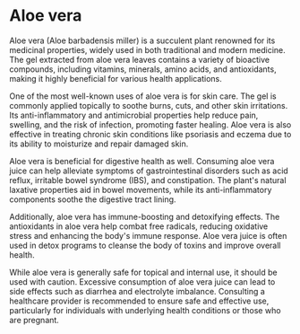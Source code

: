 <!--
source: GPT-4o: aloe vera (medicinal) (as paragraphs) (less than 220 words)
tags: herbals
-->

# Aloe vera

Aloe vera (Aloe barbadensis miller) is a succulent plant renowned for its medicinal properties, widely used in both traditional and modern medicine. The gel extracted from aloe vera leaves contains a variety of bioactive compounds, including vitamins, minerals, amino acids, and antioxidants, making it highly beneficial for various health applications.

One of the most well-known uses of aloe vera is for skin care. The gel is commonly applied topically to soothe burns, cuts, and other skin irritations. Its anti-inflammatory and antimicrobial properties help reduce pain, swelling, and the risk of infection, promoting faster healing. Aloe vera is also effective in treating chronic skin conditions like psoriasis and eczema due to its ability to moisturize and repair damaged skin.

Aloe vera is beneficial for digestive health as well. Consuming aloe vera juice can help alleviate symptoms of gastrointestinal disorders such as acid reflux, irritable bowel syndrome (IBS), and constipation. The plant's natural laxative properties aid in bowel movements, while its anti-inflammatory components soothe the digestive tract lining.

Additionally, aloe vera has immune-boosting and detoxifying effects. The antioxidants in aloe vera help combat free radicals, reducing oxidative stress and enhancing the body's immune response. Aloe vera juice is often used in detox programs to cleanse the body of toxins and improve overall health.

While aloe vera is generally safe for topical and internal use, it should be used with caution. Excessive consumption of aloe vera juice can lead to side effects such as diarrhea and electrolyte imbalance. Consulting a healthcare provider is recommended to ensure safe and effective use, particularly for individuals with underlying health conditions or those who are pregnant.
